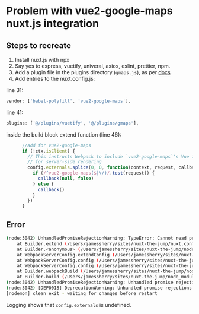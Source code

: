 # Problem with vue2-google-maps nuxt.js integration

## Steps to recreate

1. Install nuxt.js with npx
2. Say yes to express, vuetify, univeral, axios, eslint, prettier, npm.
3. Add a plugin file in the plugins directory (`gmaps.js`), as per [docs](<https://github.com/xkjyeah/vue-google-maps#quickstart-webpack-nuxt>)
4. Add entries to the nuxt.config.js:

line 31:

```javascript
vendor: ['babel-polyfill', 'vue2-google-maps'],
```

line 41:

```javascript
plugins: ['@/plugins/vuetify', '@/plugins/gmaps'],
```

inside the build block extend function (line 46):

```javascript
      //add for vue2-google-maps
      if (!ctx.isClient) {
        // This instructs Webpack to include `vue2-google-maps`'s Vue files
        // for server-side rendering
        config.externals.splice(0, 0, function(context, request, callback) {
          if (/^vue2-google-maps($|\/)/.test(request)) {
            callback(null, false)
          } else {
            callback()
          }
        })
      }
```

## Error

```bash
(node:3042) UnhandledPromiseRejectionWarning: TypeError: Cannot read property 'splice' of undefined
    at Builder.extend (/Users/jamessherry/sites/nuxt-the-jump/nuxt.config.js:189:26)
    at Builder.<anonymous> (/Users/jamessherry/sites/nuxt-the-jump/node_modules/nuxt/dist/nuxt.js:160:27)
    at WebpackServerConfig.extendConfig (/Users/jamessherry/sites/nuxt-the-jump/node_modules/nuxt/dist/nuxt.js:3144:56)
    at WebpackServerConfig.config (/Users/jamessherry/sites/nuxt-the-jump/node_modules/nuxt/dist/nuxt.js:3182:33)
    at WebpackServerConfig.config (/Users/jamessherry/sites/nuxt-the-jump/node_modules/nuxt/dist/nuxt.js:3458:26)
    at Builder.webpackBuild (/Users/jamessherry/sites/nuxt-the-jump/node_modules/nuxt/dist/nuxt.js:3928:52)
    at Builder.build (/Users/jamessherry/sites/nuxt-the-jump/node_modules/nuxt/dist/nuxt.js:3632:16)
(node:3042) UnhandledPromiseRejectionWarning: Unhandled promise rejection. This error originated either by throwing inside of an async function without a catch block, or by rejecting a promise which was not handled with .catch(). (rejection id: 2)
(node:3042) [DEP0018] DeprecationWarning: Unhandled promise rejections are deprecated. In the future, promise rejections that are not handled will terminate the Node.js process with a non-zero exit code.
[nodemon] clean exit - waiting for changes before restart
```

Logging shows that `config.externals` is undefined.

